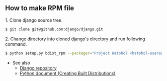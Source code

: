 How to make RPM file
---------------------

1\. Clone django source tree.

``` bash
$ git clone git@github.com:django/django.git
```

2\. Change directory into cloned django's directory and run following command.

``` bash
$ python setup.py bdist_rpm --packager="Project Hatohol <hatohol-users@lists.sourceforge.jp>"
```

- See also
  - [Django repository](https://github.com/django/django)
  - [Python document (Creating Built Distributions)](https://docs.python.org/2.7/distutils/builtdist.html)
